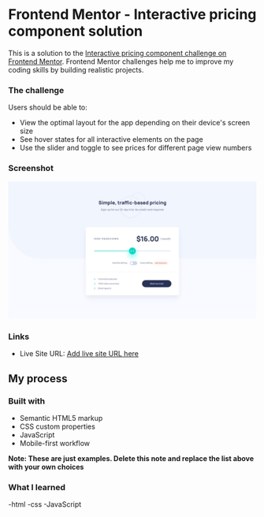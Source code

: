 # Frontend Mentor - Interactive pricing component solution

This is a solution to the [Interactive pricing component challenge on Frontend Mentor](https://www.frontendmentor.io/challenges/interactive-pricing-component-t0m8PIyY8). Frontend Mentor challenges help me to improve my coding skills by building realistic projects.

### The challenge

Users should be able to:

- View the optimal layout for the app depending on their device's screen size
- See hover states for all interactive elements on the page
- Use the slider and toggle to see prices for different page view numbers

### Screenshot

![](./screenshot.jpg)

### Links

- Live Site URL: [Add live site URL here](http://127.0.0.1:5500/index.html)

## My process

### Built with

- Semantic HTML5 markup
- CSS custom properties
- JavaScript
- Mobile-first workflow

**Note: These are just examples. Delete this note and replace the list above with your own choices**

### What I learned

-html
-css
-JavaScript
